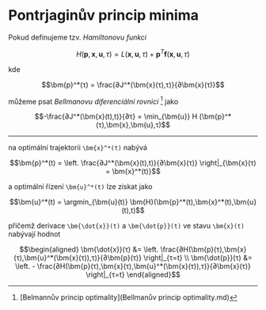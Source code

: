 Pontrjaginův princip minima
===========================

Pokud definujeme tzv. *Hamiltonovu funkci*
```math
H \left(
	\bm{p},\bm{x},\bm{u},τ
\right)
=
L(\bm{x},\bm{u},τ) + \bm{p}^T \bm{f}(\bm{x},\bm{u},τ)
```
kde
```math
\bm{p}^*(τ) = \frac{∂J^*(\bm{x}(τ),τ)}{∂\bm{x}(τ)}
```

můžeme psat *Bellmanovu diferenciální rovnici* [^1] jako
```math
-\frac{∂J^*(\bm{x}(t),t)}{∂τ}
=
\min_{\bm{u}} H (\bm{p}^*(τ),\bm{x},\bm{u},τ)
```

---

na optimální trajektorii ``\bm{x}^*(t)`` nabývá 
```math
\bm{p}^*(t)
=
\left.
\frac{∂J^*(\bm{x}(t),t)}{∂\bm{x}(τ)}
\right|_{\bm{x}(τ) = \bm{x}^*(t)}
```
a optimální řízení ``\bm{u}^*(t)`` lze získat jako
```math
\bm{u}^*(t) = \argmin_{\bm{u}(t)} \bm{H}(\bm{p}^*(t),\bm{x}^*(t),\bm{u}(t),t)
```
přičemž derivace ``\bm{\dot{x}}(t)`` a ``\bm{\dot{p}}(t)`` ve stavu ``\bm{x}(t)`` nabývají hodnot
```math
\begin{aligned}
	\bm{\dot{x}}(τ)
	&=
	\left. \frac{∂H(\bm{p}(τ),\bm{x}(τ),\bm{u}^*(\bm{x}(τ)),τ)}{∂\bm{p}(τ)}
	\right|_{τ=t}  \\
	\bm{\dot{p}}(τ)
	&=
	\left. - \frac{∂H(\bm{p}(τ),\bm{x}(τ),\bm{u}^*(\bm{x}(τ)),τ)}{∂\bm{x}(τ)}
	\right|_{τ=t}
\end{aligned}
```

[^1]: [Belmannův princip optimality](Bellmanův princip optimality.md)